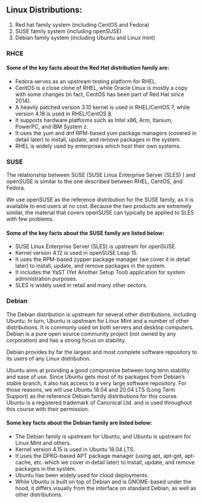 ## Linux Distributions: 

1. Red hat family system (including CentOS and Fedora)
2. SUSE family system (including openSUSE)
3. Debian family system (including Ubuntu and Linux mint)

### RHCE

#### Some of the key facts about the Red Hat distribution family are:

- Fedora serves as an upstream testing platform for RHEL.
- CentOS is a close clone of RHEL, while Oracle Linux is mostly a copy with some changes (in fact, CentOS has been part of Red Hat since 2014).
- A heavily patched version 3.10 kernel is used in RHEL/CentOS 7, while version 4.18 is used in RHEL/CentOS 8.
- It supports hardware platforms such as Intel x86,  Arm, Itanium, PowerPC, and IBM System z.
- It uses the yum and dnf  RPM-based yum package managers (covered in detail later) to install, update, and remove packages in the system.
- RHEL is widely used by enterprises which host their own systems.

### SUSE

The relationship between SUSE  (SUSE Linux Enterprise Server (SLES) ) and openSUSE is similar to the one described between RHEL, CentOS, and Fedora.

We use openSUSE as the reference distribution for the SUSE family, as it is available to end users at no cost. Because the two products are extremely similar, the material that covers openSUSE can typically be applied to SLES with few problems.

#### Some of the key facts about the SUSE family are listed below:

- SUSE Linux Enterprise Server (SLES) is upstream for openSUSE.
- Kernel version 4.12 is used in openSUSE Leap 15.
- It uses the RPM-based zypper package manager (we cover it in detail later) to install, update, and remove packages in the system.
- It includes the YaST (Yet Another Setup Tool) application for system administration purposes.
- SLES is widely used in retail and many other sectors.

### Debian

The Debian distribution is upstream for several other distributions, including Ubuntu. In turn, Ubuntu is upstream for Linux Mint and a number of other distributions. It is commonly used on both servers and desktop computers. Debian is a pure open source community project (not owned by any corporation) and has a strong focus on stability.

Debian provides by far the largest and most complete software repository to its users of any Linux distribution.

Ubuntu aims at providing a good compromise between long term stability and ease of use. Since Ubuntu gets most of its packages from Debian’s stable branch, it also has access to a very large software repository. For those reasons, we will use Ubuntu 18.04  and 20.04 LTS (Long Term Support) as the reference Debian family distributions for this course. Ubuntu is a registered trademark of Canonical Ltd. and is used throughout this course with their permission.

#### Some key facts about the Debian family are listed below:

- The Debian family is upstream for Ubuntu, and Ubuntu is upstream for Linux Mint and others.
- Kernel version 4.15 is used in Ubuntu 18.04 LTS.
- It uses the DPKG-based APT package manager (using apt, apt-get, apt-cache, etc. which we cover in detail later) to install, update, and remove packages in the system.
- Ubuntu has been widely used for cloud deployments.
- While Ubuntu is built on top of Debian and is GNOME-based under the hood, it differs visually from the interface on standard Debian, as well as other distributions.